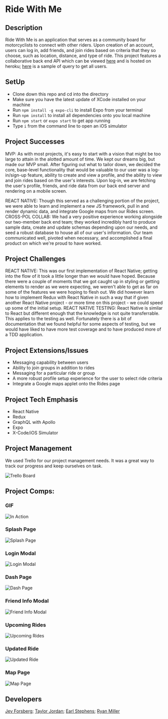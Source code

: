 # Ride With Me

## Description

Ride With Me is an application that serves as a community board for motorcyclists to connect with other riders. Upon creation of an account, users can log in, add friends, and join rides based on criteria that they so choose, such as location, distance, and type of ride. This project features a collaborative back end API which can be viewed [here](https://gitlab.com/ryanmillergm/motorcycle_ride) and is hosted on heroku; [here](https://motorcycle-ride.herokuapp.com/graphql?query={%20allUsers%20{%20id%20firstName%20lastName%20email%20phone%20rides%20{%20title%20description%20distance%20rideCategory%20duration%20date%20imageLink%20mapLink%20}%20groups%20{%20title%20description%20}%20friends%20{%20username%20avatar%20milesRiddenTogether%20}%20}%20}) is a sample of query to get all users.

## SetUp
- Clone down this repo and cd into the directory
- Make sure you have the latest update of XCode installed on your machine
- Run `npm install -g expo-cli` to install Expo from your terminal
- Run `npm install` to install all dependencies onto you local machine
- Run `npm start` or `expo start` to get app running
- Type `i` from the command line to open an iOS simulator

## Project Successes

MVP: As with most projects, it's easy to start with a vision that might be too large to attain in the alotted amount of time. We kept our dreams big, but made our MVP small. After figuring out what to tailor down, we decided the core, base-level functionality that would be valuable to our user was a log-in/sign-up feature, ability to create and view a profile, and the ability to view and join rides based on the user's interests. Upon log-in, we are fetching the user's profile, friends, and ride data from our back end server and rendering on a mobile screen. 

REACT NATIVE: Though this served as a challenging portion of the project, we were able to learn and implement a new JS framework, pull in and render dynamic data, and integrate Google maps from our Rides screen. 
CROSS-POL COLLAB: We had a very positive experience working alongside our two-member back end team; they worked incredibly hard to produce sample data, create and update schemas depending upon our needs, and seed a robust database to house all of our user's information. Our team communicated well, pivoted when necessary, and accomplished a final product on which we're proud to have worked.

## Project Challenges

REACT NATIVE: This was our first implementation of React Native; getting into the flow of it took a little longer than we would have hoped. Because there were a couple of moments that we got caught up in styling or getting elements to render as we were expecting, we weren't able to get as far on some of the features we were hoping to flesh out. We did however learn how to implement Redux with React Native in such a way that if given another React Native project - or more time on this project - we could speed up some of the initial setup. 
REACT NATIVE TESTING: React Native is similar to React but different enough that the knowledge is not quite transferrable. This applies to the testing as well. Fortunately there is a bit of documentation that we found helpful for some aspects of testing, but we would have liked to have more test coverage and to have produced more of a TDD application.

## Project Extensions/Issues

* Messaging capability between users
* Ability to join groups in addition to rides
* Messaging for a particular ride or group
* A more robust profile setup experience for the user to select ride criteria
* Integrate a Google maps applet onto the Rides page

## Project Tech Emphasis

* React Native
* Redux
* GraphQL with Apollo
* Expo
* X-Code/iOS Simulator

## Project Management

We used Trello for our project management needs. It was a great way to track our progress and keep ourselves on task.

![Trello Board](./assets/trelloBoard.png)

## Project Comps:

### GIF

![In Action](./assets/gifs/SC5.gif)

### Splash Page

![Splash Page](./assets/readmeStills/SplashPage.png)

### Login Modal

![Login Modal](./assets/readmeStills/LoginModal.png)

### Dash Page

![Dash Page](./assets/readmeStills/Dashboard.png)

### Friend Info Modal

![Friend Info Modal](./assets/readmeStills/FriendInfoModal.png)

### Upcoming Rides

![Upcoming Rides](./assets/readmeStills/UpcomingRides.png)

### Updated Ride

![Updated Ride](./assets/readmeStills/UpdatedRide.png)

### Map Page

![Map Page](./assets/readmeStills/GoogleMap.png)

## Developers

[Jev Forsberg](https://github.com/baldm0mma/); [Taylor Jordan](https://github.com/TaylorNoelJordan); [Earl Stephens](https://github.com/earl-stephens); [Ryan Miller](https://github.com/ryanmillergm)
